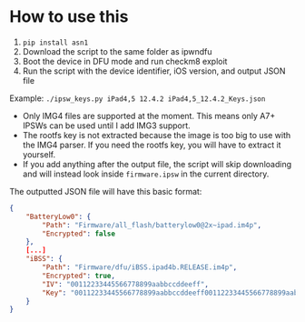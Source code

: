 # How to use this
1. `pip install asn1`
2. Download the script to the same folder as ipwndfu
3. Boot the device in DFU mode and run checkm8 exploit
4. Run the script with the device identifier, iOS version, and output JSON file

Example:
`./ipsw_keys.py iPad4,5 12.4.2 iPad4,5_12.4.2_Keys.json`

* Only IMG4 files are supported at the moment. This means only A7+ IPSWs can be used until I add IMG3 support.
* The rootfs key is not extracted because the image is too big to use with the IMG4 parser. If you need the rootfs key, you will have to extract it yourself.
* If you add anything after the output file, the script will skip downloading and will instead look inside `firmware.ipsw` in the current directory.

The outputted JSON file will have this basic format:
```json
{
    "BatteryLow0": {
        "Path": "Firmware/all_flash/batterylow0@2x~ipad.im4p",
        "Encrypted": false
    },
    [...]
    "iBSS": {
        "Path": "Firmware/dfu/iBSS.ipad4b.RELEASE.im4p",
        "Encrypted": true,
        "IV": "00112233445566778899aabbccddeeff",
        "Key": "00112233445566778899aabbccddeeff00112233445566778899aabbccddeeff"
    }
}
```